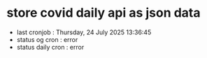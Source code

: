 # store covid daily api as json data

- last cronjob : Thursday, 24 July 2025 13:36:45
- status og cron : error
- status daily cron : error
      
      